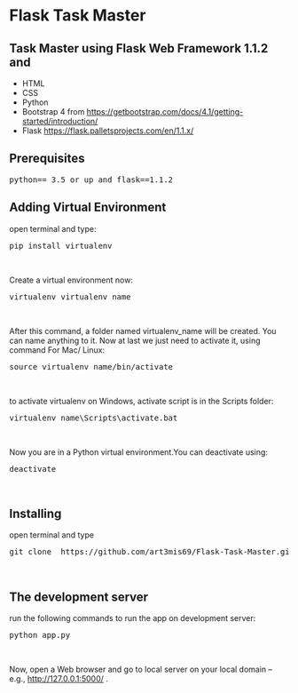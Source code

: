 # Flask Task Master
## Task Master using Flask Web Framework 1.1.2 and 
* HTML
* CSS
* Python
* Bootstrap 4 from https://getbootstrap.com/docs/4.1/getting-started/introduction/
* Flask https://flask.palletsprojects.com/en/1.1.x/
## Prerequisites
<pre>python== 3.5 or up and flask==1.1.2</pre>
## Adding Virtual Environment
open terminal and type:
<pre>pip install virtualenv</pre><br>
Create a virtual environment now:
<pre>virtualenv virtualenv_name</pre><br>
After this command, a folder named virtualenv_name will be created. You can name anything to it.
Now at last we just need to activate it, using command
For Mac/ Linux:
<pre>source virtualenv_name/bin/activate</pre><br>
to activate virtualenv on Windows, activate script is in the Scripts folder:
<pre>virtualenv_name\Scripts\activate.bat</pre><br>
Now you are in a Python virtual environment.You can deactivate using:
<pre>deactivate</pre><br>
## Installing
open terminal and type
<pre>git clone  https://github.com/art3mis69/Flask-Task-Master.git</pre><br>

## The development server
run the following commands to run the app on development server:
<pre>python app.py</pre><br>
Now, open a Web browser and go to local server on your local domain – e.g., http://127.0.0.1:5000/ .
